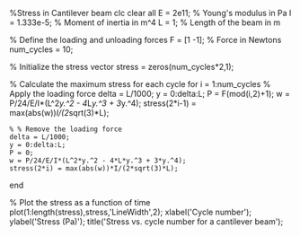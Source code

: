 %Stress in Cantilever beam 
clc
clear all
E = 2e11; % Young's modulus in Pa
I = 1.333e-5; % Moment of inertia in m^4
L = 1; % Length of the beam in m

% Define the loading and unloading forces
F = [1 -1]; % Force in Newtons
num_cycles = 10;

% Initialize the stress vector
stress = zeros(num_cycles*2,1);

% Calculate the maximum stress for each cycle
for i = 1:num_cycles
    % Apply the loading force
    delta = L/1000;
    y = 0:delta:L;
    P = F(mod(i,2)+1);
    w = P/24/E/I*(L^2*y.^2 - 4*L*y.^3 + 3*y.^4);
    stress(2*i-1) = max(abs(w))*I/(2*sqrt(3)*L);

    % % Remove the loading force
    delta = L/1000;
    y = 0:delta:L;
    P = 0;
    w = P/24/E/I*(L^2*y.^2 - 4*L*y.^3 + 3*y.^4);
    stress(2*i) = max(abs(w))*I/(2*sqrt(3)*L);
end

% Plot the stress as a function of time
plot(1:length(stress),stress,'LineWidth',2);
xlabel('Cycle number');
ylabel('Stress (Pa)');
title('Stress vs. cycle number for a cantilever beam');
